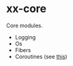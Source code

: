 # xx-core

Core modules.
- Logging
- Os
- Fibers
- Coroutines (see [this](src/coroutines/README.md))